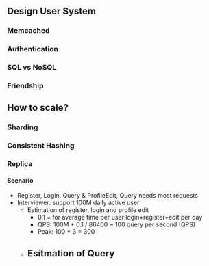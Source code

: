 ## Design User System
### Memcached
### Authentication
### SQL vs NoSQL
### Friendship
## How to scale?
### Sharding
### Consistent Hashing
### Replica

#### Scenario
- Register, Login, Query & ProfileEdit, Query needs most requests
- Interviewer: support 100M daily active user
	- Estimation of register, login and profile edit
		- 0.1 = for average time per user login+register+edit per day
		- QPS: 100M * 0.1 / 86400 ~ 100 query per second (QPS)
		- Peak: 100 * 3 = 300
	- Esitmation of Query
		- 
<!--stackedit_data:
eyJoaXN0b3J5IjpbMTA4NDY0MDA3NCwxMzk3MDcxMjY4XX0=
-->